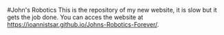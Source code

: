 #John's Robotics
This is the repository of my new website, it is slow but it gets the job done.
You can acces the website at  https://ioannistsar.github.io/Johns-Robotics-Forever/.
